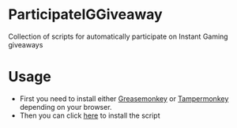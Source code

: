 # ParticipateIGGiveaway

Collection of scripts for automatically participate on Instant Gaming giveaways

# Usage

- First you need to install either [Greasemonkey](http://www.greasespot.net/) or [Tampermonkey](https://tampermonkey.net/) depending on your browser.
- Then you can click [here](https://raw.githubusercontent.com/gabrielemercolino/ParticipateIGGiveaway/raw/main/participate_only.js) to install the script
